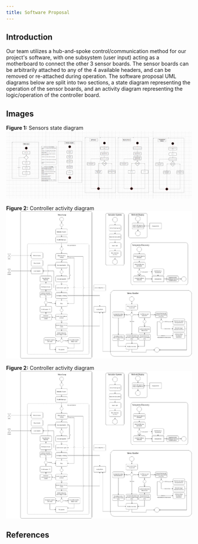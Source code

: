 ```yaml
---
title: Software Proposal
---
```


## Introduction
Our team utilizes a hub-and-spoke control/communication method for our project's software, with one subsystem (user input) acting as a motherboard to connect the other 3 sensor boards. The sensor boards can be arbitrarily attached to any of the 4 available headers, and can be removed or re-attached during operation.
The software proposal UML diagrams below are split into two sections, a state diagram representing the operation of the sensor boards, and an activity diagram representing the logic/operation of the controller board.

## Images

**Figure 1:** Sensors state diagram
![](image.png)

**Figure 2:** Controller activity diagram
![](EGR304210Controller.png)

**Figure 2:** Controller activity diagram
![](docs/image/EGR304_210_Controller.png)

## References


